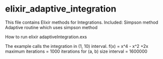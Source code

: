 elixir_adaptive_integration
===========================
This file contains Elixir methods for Integrations.
Included: Simpson method
          Adaptive routine which uses simpson method
          
How to run
          elixir adaptiveIntegration.exs



The example calls the integration in (1, 10) interval.
f(x) = x^4 - x^2 +2x
maximum iterations = 1000
iterations for (a, b) size interval = 1600000
